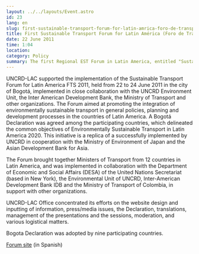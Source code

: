 ```yaml
---
layout: ../../layouts/Event.astro
id: 23
lang: en
slug: first-sustainable-transport-forum-for-latin-amrica-foro-de-transporte-sostenible-para-america-latina-f-b3a7
title: First Sustainable Transport Forum for Latin América (Foro de Transporte Sostenible para America Latina: FTS)
date: 22 June 2011
time: 1:04
location: 
category: Policy
summary: The first Regional EST Forum in Latin America, entitled "Sustainable Transport Forum for Latin America (Foro de Transporte Sostenible para America Latina: FTS) was organized in Bogota, Colombia.
---
```

   
UNCRD-LAC supported the implementation of the Sustainable Transport Forum for Latin America FTS 2011, held from 22 to 24 June 2011 in the city of Bogotá, implemented in close collaboration with the UNCRD Environment Unit, the Inter American Development Bank, the Ministry of Transport and other organizations. The Forum aimed at promoting the integration of environmentally sustainable transport in general policies, planning and development processes in the countries of Latin America. A Bogotá Declaration was agreed among the participating countries, which delineated the common objectives of Environmentally Sustainable Transport in Latin America 2020. This initiative is a replica of a successfully implemented by UNCRD in cooperation with the Ministry of Environment of Japan and the Asian Development Bank for Asia.  
   
The Forum brought together Ministers of Transport from 12 countries in Latin America, and was implemented in collaboration with the Department of Economic and Social Affairs (DESA) of the United Nations Secretariat (based in New York), the Environmental Unit of UNCRD, Inter-American Development Bank IDB and the Ministry of Transport of Colombia, in support with other organizations.   
   
UNCRD-LAC Office concentrated its efforts on the website design and inputting of information, press/media issues, the Declaration, translations, management of the presentations and the sessions, moderation, and various logistical matters.   
   
Bogota Declaration was adopted by nine participating countries.  
   
 [Forum site](http://www.uncrdlac.org/fts/) (in Spanish)
